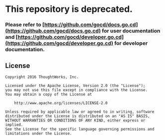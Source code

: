 # This repository is deprecated. 

### Please refer to [https://github.com/gocd/docs.go.cd](https://github.com/gocd/docs.go.cd) for user documentation and [https://github.com/gocd/developer.go.cd](https://github.com/gocd/developer.go.cd) for developer documentation.

## License

```plain
Copyright 2016 ThoughtWorks, Inc.

Licensed under the Apache License, Version 2.0 (the "License");
you may not use this file except in compliance with the License.
You may obtain a copy of the License at

    http://www.apache.org/licenses/LICENSE-2.0

Unless required by applicable law or agreed to in writing, software
distributed under the License is distributed on an "AS IS" BASIS,
WITHOUT WARRANTIES OR CONDITIONS OF ANY KIND, either express or implied.
See the License for the specific language governing permissions and
limitations under the License.
```